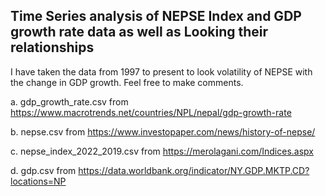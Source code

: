 ## Time Series analysis of NEPSE Index and GDP growth rate data as well as Looking their relationships
I have taken the data from 1997 to present to look volatility of NEPSE with the change in GDP growth. Feel free to make comments. 

a. gdp_growth_rate.csv from https://www.macrotrends.net/countries/NPL/nepal/gdp-growth-rate

b. nepse.csv from https://www.investopaper.com/news/history-of-nepse/

c. nepse_index_2022_2019.csv from https://merolagani.com/Indices.aspx

d. gdp.csv from https://data.worldbank.org/indicator/NY.GDP.MKTP.CD?locations=NP
